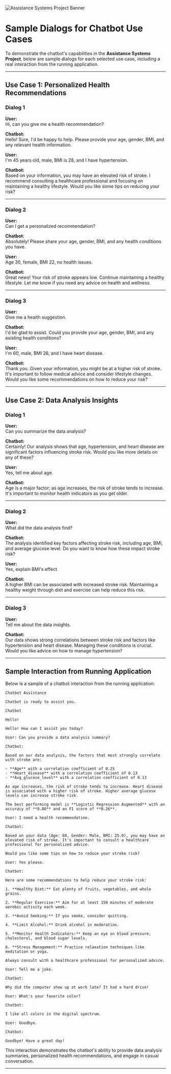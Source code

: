 ![Assistance Systems Project Banner](./img/ASP_Banner.png)

# **Sample Dialogs for Chatbot Use Cases**

To demonstrate the chatbot's capabilities in the **Assistance Systems Project**, below are sample dialogs for each selected use case, including a real interaction from the running application.

---

## **Use Case 1: Personalized Health Recommendations**

### **Dialog 1**

**User:**  
Hi, can you give me a health recommendation?

**Chatbot:**  
Hello! Sure, I'd be happy to help. Please provide your age, gender, BMI, and any relevant health information.

**User:**  
I'm 45 years old, male, BMI is 28, and I have hypertension.

**Chatbot:**  
Based on your information, you may have an elevated risk of stroke. I recommend consulting a healthcare professional and focusing on maintaining a healthy lifestyle. Would you like some tips on reducing your risk?

---

### **Dialog 2**

**User:**  
Can I get a personalized recommendation?

**Chatbot:**  
Absolutely! Please share your age, gender, BMI, and any health conditions you have.

**User:**  
Age 30, female, BMI 22, no health issues.

**Chatbot:**  
Great news! Your risk of stroke appears low. Continue maintaining a healthy lifestyle. Let me know if you need any advice on health and wellness.

---

### **Dialog 3**

**User:**  
Give me a health suggestion.

**Chatbot:**  
I'd be glad to assist. Could you provide your age, gender, BMI, and any existing health conditions?

**User:**  
I'm 60, male, BMI 26, and I have heart disease.

**Chatbot:**  
Thank you. Given your information, you might be at a higher risk of stroke. It's important to follow medical advice and consider lifestyle changes. Would you like some recommendations on how to reduce your risk?

---

## **Use Case 2: Data Analysis Insights**

### **Dialog 1**

**User:**  
Can you summarize the data analysis?

**Chatbot:**  
Certainly! Our analysis shows that age, hypertension, and heart disease are significant factors influencing stroke risk. Would you like more details on any of these?

**User:**  
Yes, tell me about age.

**Chatbot:**  
Age is a major factor; as age increases, the risk of stroke tends to increase. It's important to monitor health indicators as you get older.

---

### **Dialog 2**

**User:**  
What did the data analysis find?

**Chatbot:**  
The analysis identified key factors affecting stroke risk, including age, BMI, and average glucose level. Do you want to know how these impact stroke risk?

**User:**  
Yes, explain BMI's effect.

**Chatbot:**  
A higher BMI can be associated with increased stroke risk. Maintaining a healthy weight through diet and exercise can help reduce this risk.

---

### **Dialog 3**

**User:**  
Tell me about the data insights.

**Chatbot:**  
Our data shows strong correlations between stroke risk and factors like hypertension and heart disease. Managing these conditions is crucial. Would you like advice on how to manage hypertension?

---

## **Sample Interaction from Running Application**

Below is a sample of a chatbot interaction from the running application:

```
Chatbot Assistance

Chatbot is ready to assist you.

Chatbot

Hello!

Hello! How can I assist you today?

User: Can you provide a data analysis summary?

Chatbot:

Based on our data analysis, the factors that most strongly correlate with stroke are:

- **Age** with a correlation coefficient of 0.25
- **Heart_disease** with a correlation coefficient of 0.13
- **Avg_glucose_level** with a correlation coefficient of 0.13

As age increases, the risk of stroke tends to increase. Heart disease is associated with a higher risk of stroke. Higher average glucose levels can increase stroke risk.

The best performing model is **Logistic Regression Augmented** with an accuracy of **0.86** and an F1 score of **0.26**.

User: I need a health recommendation.

Chatbot:

Based on your data (Age: 60, Gender: Male, BMI: 25.0), you may have an elevated risk of stroke. It's important to consult a healthcare professional for personalized advice.

Would you like some tips on how to reduce your stroke risk?

User: Yes please.

Chatbot:

Here are some recommendations to help reduce your stroke risk:

1. **Healthy Diet:** Eat plenty of fruits, vegetables, and whole grains.

2. **Regular Exercise:** Aim for at least 150 minutes of moderate aerobic activity each week.

3. **Avoid Smoking:** If you smoke, consider quitting.

4. **Limit Alcohol:** Drink alcohol in moderation.

5. **Monitor Health Indicators:** Keep an eye on blood pressure, cholesterol, and blood sugar levels.

6. **Stress Management:** Practice relaxation techniques like meditation or yoga.

Always consult with a healthcare professional for personalized advice.

User: Tell me a joke.

Chatbot:

Why did the computer show up at work late? It had a hard drive!

User: What's your favorite color?

Chatbot:

I like all colors in the digital spectrum.

User: Goodbye.

Chatbot:

Goodbye! Have a great day!
```

This interaction demonstrates the chatbot's ability to provide data analysis summaries, personalized health recommendations, and engage in casual conversation.

---